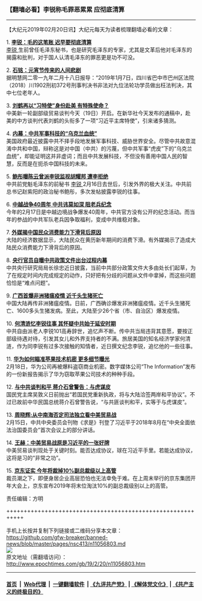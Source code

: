 ### 【翻墙必看】李锐称毛罪恶累累 应彻底清算
------------------------

<p>
 【大纪元2019年02月20日讯】大纪元每天为读者梳理翻墙必看的文章：
</p>
<p>
 1.
 <b>
  <a href="http://www.epochtimes.com/gb/19/2/19/n11054514.htm" rel="noopener noreferrer" target="_blank">
   李锐：毛的这笔账 迟早要彻底清算
  </a>
 </b>
 <br/>
 <a href="http://www.epochtimes.com/gb/tag/%E6%9D%8E%E9%94%90.html">
  李锐
 </a>
 生前曾任毛泽东秘书，也是研究毛泽东的专家，尤其是文革后他对毛泽东的揭露和批判，对于国人认清毛泽东的罪恶更是功不可没。
</p>
<p>
 2.
 <b>
  <a href="http://www.epochtimes.com/gb/19/2/19/n11054907.htm" rel="noopener noreferrer" target="_blank">
   石铭：元宵节传来的人间悲剧
  </a>
 </b>
 <br/>
 据明慧网二零一九年二月十八日报导：“2019年1月7日，四川省巴中市巴州区法院（2018）川1902刑初372号刑事判决书非法对九位法轮功学员做出枉法判决，其中七位老年人。
</p>
<p>
 3.
 <b>
  <a href="http://www.epochtimes.com/gb/19/2/19/n11055937.htm" rel="noopener noreferrer" target="_blank">
   刘鹤再以“习特使”身份赴美 有特殊使命？
  </a>
 </b>
 <br/>
 中美新一轮副部级贸易谈判今天（19日）开启。在新华社今天发布的通稿中，赴美的中方谈判代表刘鹤的头衔多了一项“习近平主席特使”，引来诸多猜测。
</p>
<p>
 4.
 <b>
  <a href="http://www.epochtimes.com/gb/19/2/19/n11055011.htm" rel="noopener noreferrer" target="_blank">
   内幕：中共军事科技的“乌克兰血统”
  </a>
 </b>
 <br/>
 美国政府最近披露中共不择手段地发展军事科技、威胁世界安全。尽管中共故意混淆中共和中国，辩称这是对中国（中共）的污蔑，但中共军事“虎皮”下的“乌克兰血统”，却能证明这并非虚词；而且中共发展科技，不但没有善用中国人民的智慧，反而是在扼杀中国科技的未来。
</p>
<p>
 5.
 <b>
  <a href="http://www.epochtimes.com/gb/19/2/19/n11056470.htm" rel="noopener noreferrer" target="_blank">
   鲍彤曝陈云曾派李锐监视胡耀邦 遭李拒绝
  </a>
 </b>
 <br/>
 中共前党魁毛泽东的前秘书
 <a href="http://www.epochtimes.com/gb/tag/%E6%9D%8E%E9%94%90.html">
  李锐
 </a>
 2月16日去世后，引发外界的极大关注。中共前总书记赵紫阳的政治秘书鲍彤，多次发帖披露李锐的往事。
</p>
<p>
 6.
 <b>
  <a href="http://www.epochtimes.com/gb/19/2/19/n11054519.htm" rel="noopener noreferrer" target="_blank">
   中越战争40周年 中共讳莫如深 阻老兵纪念
  </a>
 </b>
 <br/>
 今年的2月17日是中越边境战争爆发40周年，中共官方没有公开的纪念活动。而当年的参战的中共军队老兵因争取福利，变成中共维稳对象。
</p>
<p>
 7.
 <b>
  <a href="http://www.epochtimes.com/gb/19/2/19/n11055133.htm" rel="noopener noreferrer" target="_blank">
   外媒揭中国民众消费能力下滑背后原因
  </a>
 </b>
 <br/>
 大陆的经济数据显示，大陆民众在黄历新年期间的消费下滑。有外媒揭示了造成大陆民众消费能力下滑背后的原因。
</p>
<p>
 8.
 <b>
  <a href="http://www.epochtimes.com/gb/19/2/19/n11055056.htm" rel="noopener noreferrer" target="_blank">
   央行官员自曝中共政策文件出台过程内幕
  </a>
 </b>
 <br/>
 中共央行研究局局长徐忠近日披露，当前中共部分政策文件大多由处长们起草，为了在规定时间内完成规定的动作，只好把有分歧的问题从文件中拿掉，而这些问题恰恰是“难点问题”。
</p>
<p>
 9.
 <b>
  <a href="http://www.epochtimes.com/gb/19/2/19/n11055354.htm" rel="noopener noreferrer" target="_blank">
   广西首爆非洲猪瘟疫情 近千头生猪死亡
  </a>
 </b>
 <br/>
 中国大陆再传非洲猪瘟疫情。日前，广西确诊爆发非洲猪瘟疫情。近千头生猪死亡、1600多头生猪发病。至此，大陆至少26个省（市、自治区）爆发疫情。
</p>
<p>
 10.
 <b>
  <a href="http://www.epochtimes.com/gb/19/2/19/n11056087.htm" rel="noopener noreferrer" target="_blank">
   何清涟忆李锐往事 其怀疑中共始于延安时期
  </a>
 </b>
 <br/>
 中共自由派老人李锐101高寿辞世，追忆声不断。传中共当局违背其意愿，要按正部级待遇对待，引发其女儿和外界支持者的不满。旅居美国的知名经济学家何清涟，作为同李锐有过多次接触的知情者，近日撰文纪念李锐，追忆他的一些往事。
</p>
<p>
 11.
 <b>
  <a href="http://www.epochtimes.com/gb/19/2/19/n11054354.htm" rel="noopener noreferrer" target="_blank">
   华为如何瞄准苹果技术机密 更多细节曝光
  </a>
 </b>
 <br/>
 2月18日，华为公司再被爆料盗窃商业机密。数字媒体公司“The Information”发布的一份新报告揭示了华为窃取苹果公司技术的种种手段。
</p>
<p>
 12.
 <b>
  <a href="http://www.epochtimes.com/gb/19/2/19/n11055673.htm" rel="noopener noreferrer" target="_blank">
   与中共谈判和平 蒋介石曾警告：与虎谋皮
  </a>
 </b>
 <br/>
 国民党主席吴敦义日前抛出“若国民党重新执政，将与大陆洽签两岸和平协议”。不过已故前中华民国总统蒋介石曾警告说，“与共匪谈判和平，实等于与虎谋皮”。
</p>
<p>
 13.
 <b>
  <a href="http://www.epochtimes.com/gb/19/2/19/n11056091.htm" rel="noopener noreferrer" target="_blank">
   周晓辉:从中南海否定司法独立看中美贸易战
  </a>
 </b>
 <br/>
 2月15日，中共中央委员会刊物《求是》刊登了习近平于2018年8月在“中央全面依法治国委员会”首次会议上的部分讲话。
</p>
<p>
 14.
 <b>
  <a href="http://www.epochtimes.com/gb/19/2/19/n11054593.htm" rel="noopener noreferrer" target="_blank">
   王赫：中美贸易战原是习近平的一张好牌
  </a>
 </b>
 <br/>
 中美贸易谈判现处于关键时刻。能否达成协议，球在习近平手里。若能达成协议，这将是习的“非常之功”。
</p>
<p>
 15.
 <b>
  <a href="http://www.epochtimes.com/gb/19/2/19/n11055891.htm" rel="noopener noreferrer" target="_blank">
   京东证实 今年将裁掉10%副总裁级以上高管
  </a>
 </b>
 <br/>
 裁员潮之下，即便身居企业高层恐怕也无法幸免于难。在上周末举行的京东集团开年大会上，京东宣布2019年将末位淘汰10%的副总裁级别以上的高管。
</p>
<p>
 责任编辑：方明
</p>

+++++++++++++++++++++++++++++++++++++++++++++++++++++++++++<br/><br/>
手机上长按并复制下列链接或二维码分享本文章：<br/>
https://github.com/gfw-breaker/banned-news/blob/master/pages/nsc413/n11056803.md <br/>
<a href='https://github.com/gfw-breaker/banned-news/blob/master/pages/nsc413/n11056803.md'><img src='https://github.com/gfw-breaker/banned-news/blob/master/pages/nsc413/n11056803.md.png'/></a> <br/>
原文地址（需翻墙访问）：http://www.epochtimes.com/gb/19/2/20/n11056803.htm


------------------------
#### [首页](https://github.com/gfw-breaker/banned-news/blob/master/README.md) &nbsp;|&nbsp; [Web代理](https://github.com/labour-camp/helloworld) &nbsp;|&nbsp; [一键翻墙软件](https://github.com/gfw-breaker/nogfw/blob/master/README.md) &nbsp;| [《九评共产党》](https://github.com/gfw-breaker/9ping.md/blob/master/README.md#九评之一评共产党是什么) | [《解体党文化》](https://github.com/gfw-breaker/jtdwh.md/blob/master/README.md) | [《共产主义的终极目的》](https://github.com/gfw-breaker/gczydzjmd.md/blob/master/README.md)

